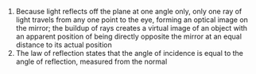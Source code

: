1. Because light reflects off the plane at one angle only, only one ray of light travels from any one point to the eye, forming an optical image on the mirror; the buildup of rays creates a virtual image of an object with an apparent position of being directly opposite the mirror at an equal distance to its actual position
2. The law of reflection states that the angle of incidence is equal to the angle of reflection, measured from the normal
